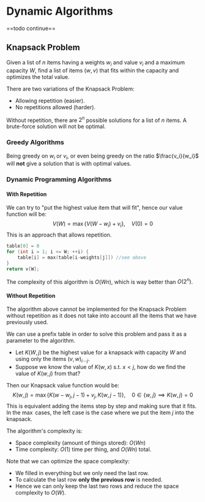 # Dynamic Algorithms

==todo continue==

## Knapsack Problem

Given a list of $n$ items having a weights $w_i$ and value $v_i$ and a maximum capacity $W$, find a list of items $(w, v)$ that fits within the capacity and optimizes the total value.

There are two variations of the Knapsack Problem:

- Allowing repetition (easier).
- No repetitions allowed (harder).

Without repetition, there are $2^n$ possible solutions for a list of $n$ items. A brute-force solution  will not be optimal.

### Greedy Algorithms

Being greedy on $w_i$ or $v_i$, or even being greedy on the ratio $\frac{v_i}{w_i}$ will **not** give a solution that is with optimal values.

### Dynamic Programming Algorithms

#### With Repetition

We can try to "put the highest value item that will fit", hence our value function will be:
$$
V(W) = \max\{V(W-w_i)+v_i\}, \quad V(0) = 0
$$
This is an approach that allows repetition.

```c
table[0] = 0
for (int i = 1; i <= W; ++i) {
	table[i] = max(table[i-weights[j]]) //see above
}
return v[W];
```

The complexity of this algorithm is $O(Wn)$, which is way better than $O(2^n)$.

#### Without Repetition

The algorithm above cannot be implemented for the Knapsack Problem without repetition as it does not take into account all the items that we have previously used.

We can use a prefix table in order to solve this problem and pass it as a parameter to the algorithm.

- Let $K(W, j)$ be the highest value for a knapsack with capacity $W$ and using only the items $(v, w)_{i\cdots j}$.
- Suppose we know the value of $K(w, x)$ s.t.  $x < j$, how do we find the value of $K(w, j)$ from that?

Then our Knapsack value function would be:
$$
K(w, j) = \max\{K(w-w_j, j-1) + v_j, K(w, j-1)\}, \quad 0\in\{w,j\} \implies K(w, j) = 0
$$
This is equivalent adding the items step by step and making sure that it fits. In the $\max$ cases, the left case is the case where we put the item $j$ into the knapsack.

The algorithm's complexity is:

- Space complexity (amount of things stored): $O(Wn)$
- Time complexity: $O(1)$ time per thing, and $O(Wn)$ total.

Note that we can optimize the space complexity:

- We filled in everything but we only need the last row.
- To calculate the last row **only the previous row** is needed.
- Hence we can only keep the last two rows and reduce the space complexity to $O(W)$.

